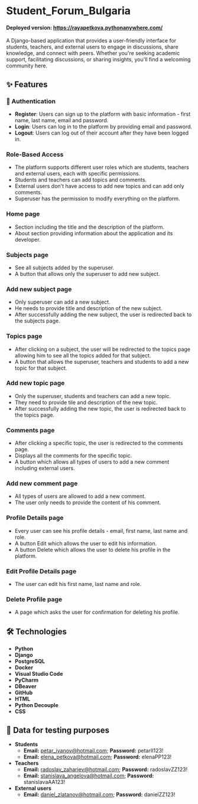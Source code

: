 # Student_Forum_Bulgaria
#### Deployed version: https://rayapetkova.pythonanywhere.com/

A Django-based application that provides a user-friendly interface for students, teachers, and external users to engage in discussions, share knowledge, and connect with peers. Whether you're seeking academic support, facilitating discussions, or sharing insights, you'll find a welcoming community here.

## ✨ Features
### 🔐 Authentication
- **Register**: Users can sign up to the platform with basic information - first name, last name, email and password.
- **Login**: Users can log in to the platform by providing email and password.
- **Logout**: Users can log out of their account after they have been logged in.

### Role-Based Access
- The platform supports different user roles which are students, teachers and external users, each with specific permissions.
- Students and teachers can add topics and comments.
- External users don't have access to add new topics and can add only comments.
- Superuser has the permission to modify everything on the platform.

### Home page
- Section including the title and the description of the platform.
- About section providing information about the application and its developer.

### Subjects page
- See all subjects added by the superuser.
- A button that allows only the superuser to add new subject.

### Add new subject page
- Only superuser can add a new subject.
- He needs to provide title and description of the new subject.
- After successfully adding the new subject, the user is redirected back to the subjects page.

### Topics page
- After clicking on a subject, the user will be redirected to the topics page allowing him to see all the topics added for that subject.
- A button that allows the superuser, teachers and students to add a new topic for that subject.

### Add new topic page
- Only the superuser, students and teachers can add a new topic.
- They need to provide tile and description of the new topic.
- After successfully adding the new topic, the user is redirected back to the topics page.

### Comments page
- After clicking a specific topic, the user is redirected to the comments page.
- Displays all the comments for the specific topic.
- A button which allows all types of users to add a new comment including external users.

### Add new comment page
- All types of users are allowed to add a new comment.
- The user only needs to provide the content of his comment.

### Profile Details page
- Every user can see his profile details - email, first name, last name and role.
- A button Edit which allows the user to edit his information.
- A button Delete which allows the user to delete his profile in the platform.

### Edit Profile Details page
- The user can edit his first name, last name and role.

### Delete Profile page
- A page which asks the user for confirmation for deleting his profile.


## 🛠 Technologies
- **Python**
- **Django**
- **PostgreSQL**
- **Docker**
- **Visual Studio Code**
- **PyCharm**
- **DBeaver**
- **GitHub**
- **HTML**
- **Python Decouple**
- **CSS**

## 🧪 Data for testing purposes
- **Students**
  - **Email:** petar_ivanov@hotmail.com; **Password:** petarII123!
  - **Email:** elena_petkova@hotmail.com; **Password:** elenaPP123!
- **Teachers**
  - **Email:** radoslav_zahariev@hotmail.com; **Password:** radoslavZZ123!
  - **Email:** stanislava_angelova@hotmail.com; **Password:** stanislavaAA123!
- **External users**
  - **Email:** daniel_zlatanov@hotmail.com; **Password:** danielZZ123!
